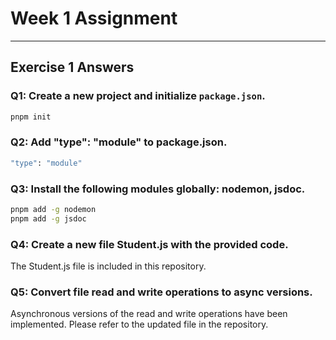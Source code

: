 # Week 1 Assignment
___
## Exercise 1 Answers

### Q1: Create a new project and initialize `package.json`.

```bash
pnpm init
```

### Q2: Add "type": "module" to package.json.

```bash
"type": "module"
```

### Q3: Install the following modules globally: nodemon, jsdoc.
```bash
pnpm add -g nodemon
pnpm add -g jsdoc
```
### Q4: Create a new file Student.js with the provided code.
The Student.js file is included in this repository.

### Q5: Convert file read and write operations to async versions.
Asynchronous versions of the read and write operations have been implemented. Please refer to the updated file in the repository.